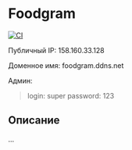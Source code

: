 # Foodgram

[![CI](https://github.com/BU-Marina/foodgram-project-react/actions/workflows/foodgram_workflow.yml/badge.svg?branch=master)](https://github.com/BU-Marina/foodgram-project-react/actions/workflows/foodgram_workflow.yml)

Публичный IP: 158.160.33.128

Доменное имя: foodgram.ddns.net

Админ: 
  >login: super
  >password: 123

## Описание

...
